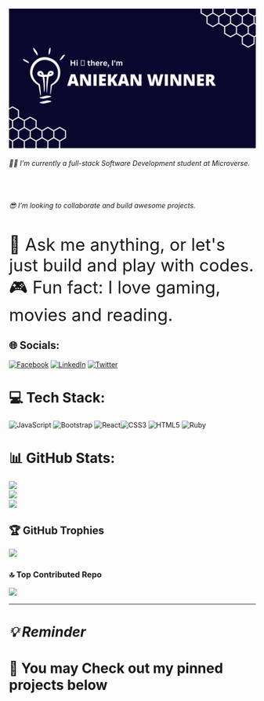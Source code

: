 <img src="./header.png" hight="1000" width="1500"><br>

<span> <h6>:student: I’m currently a full-stack Software Development student at Microverse.</h6>
<br>
<span> <h6>:sunglasses: I’m looking to collaborate and build awesome projects.</h6>
<br>
<span style="font-size: 35px;">💬 Ask me anything, or let's just build and play with codes.</span>
<br>
<span style="font-size: 35px;">:video_game: Fun fact: I love gaming, movies and reading.</span>

## 🌐 Socials:
[![Facebook](https://img.shields.io/badge/Medium-%231877F2.svg?logo=Medium&logoColor=white&logoWidth=30&logoHeight=30)](https://medium.com/@winneraaniekan) [![LinkedIn](https://img.shields.io/badge/LinkedIn-%230077B5.svg?logo=linkedin&logoColor=white)](https://www.linkedin.com/in/winnera/) [![Twitter](https://img.shields.io/badge/Twitter-%231DA1F2.svg?logo=Twitter&logoColor=white)](https://twitter.com/WinnerDevq) 

# 💻 Tech Stack:
![JavaScript](https://img.shields.io/badge/javascript-%23323330.svg?style=plastic&logo=javascript&logoColor=%23F7DF1E) ![Bootstrap](https://img.shields.io/badge/bootstrap-%23563D7C.svg?style=plastic&logo=bootstrap&logoColor=white) ![React](https://img.shields.io/badge/react-%2320232a.svg?style=plastic&logo=react&logoColor=%2361DAFB)![CSS3](https://img.shields.io/badge/css3-%231572B6.svg?style=plastic&logo=css3&logoColor=white) ![HTML5](https://img.shields.io/badge/html5-%23E34F26.svg?style=plastic&logo=html5&logoColor=white) ![Ruby](https://img.shields.io/badge/ruby-%23CC342D.svg?style=plastic&logo=ruby&logoColor=white)

# 📊 GitHub Stats:
![](https://github-readme-stats.vercel.app/api?username=DevaWinner&theme=tokyonight&hide_border=false&include_all_commits=true&count_private=true)<br/>
![](https://github-readme-streak-stats.herokuapp.com/?user=DevaWinner&theme=tokyonight&hide_border=false)<br/>
![](https://github-readme-stats.vercel.app/api/top-langs/?username=DevaWinner&theme=tokyonight&hide_border=false&include_all_commits=true&count_private=true&layout=compact)

## 🏆 GitHub Trophies
![](https://github-profile-trophy.vercel.app/?username=DevaWinner&theme=onedark&no-frame=false&no-bg=false&margin-w=4)

### 🔝 Top Contributed Repo
![](https://github-contributor-stats.vercel.app/api?username=DevaWinner&limit=5&theme=tokyonight&combine_all_yearly_contributions=true)

---
# <span> <i> 💡 Reminder </i> <h4> 📌 You may Check out my pinned projects below </h4>  </span> 
